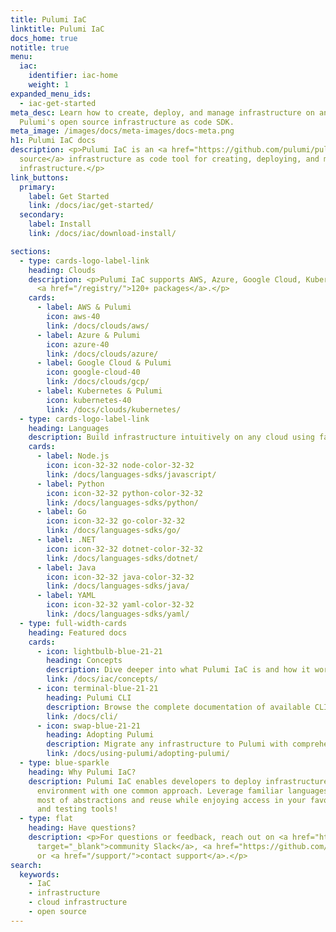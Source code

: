 ```yaml
---
title: Pulumi IaC
linktitle: Pulumi IaC
docs_home: true
notitle: true
menu:
  iac:
    identifier: iac-home
    weight: 1
expanded_menu_ids:
  - iac-get-started
meta_desc: Learn how to create, deploy, and manage infrastructure on any cloud using
  Pulumi's open source infrastructure as code SDK.
meta_image: /images/docs/meta-images/docs-meta.png
h1: Pulumi IaC docs
description: <p>Pulumi IaC is an <a href="https://github.com/pulumi/pulumi" target="_blank">open
  source</a> infrastructure as code tool for creating, deploying, and managing cloud
  infrastructure.</p>
link_buttons:
  primary:
    label: Get Started
    link: /docs/iac/get-started/
  secondary:
    label: Install
    link: /docs/iac/download-install/

sections:
  - type: cards-logo-label-link
    heading: Clouds
    description: <p>Pulumi IaC supports AWS, Azure, Google Cloud, Kubernetes, and
      <a href="/registry/">120+ packages</a>.</p>
    cards:
      - label: AWS & Pulumi
        icon: aws-40
        link: /docs/clouds/aws/
      - label: Azure & Pulumi
        icon: azure-40
        link: /docs/clouds/azure/
      - label: Google Cloud & Pulumi
        icon: google-cloud-40
        link: /docs/clouds/gcp/
      - label: Kubernetes & Pulumi
        icon: kubernetes-40
        link: /docs/clouds/kubernetes/
  - type: cards-logo-label-link
    heading: Languages
    description: Build infrastructure intuitively on any cloud using familiar languages.
    cards:
      - label: Node.js
        icon: icon-32-32 node-color-32-32
        link: /docs/languages-sdks/javascript/
      - label: Python
        icon: icon-32-32 python-color-32-32
        link: /docs/languages-sdks/python/
      - label: Go
        icon: icon-32-32 go-color-32-32
        link: /docs/languages-sdks/go/
      - label: .NET
        icon: icon-32-32 dotnet-color-32-32
        link: /docs/languages-sdks/dotnet/
      - label: Java
        icon: icon-32-32 java-color-32-32
        link: /docs/languages-sdks/java/
      - label: YAML
        icon: icon-32-32 yaml-color-32-32
        link: /docs/languages-sdks/yaml/
  - type: full-width-cards
    heading: Featured docs
    cards:
      - icon: lightbulb-blue-21-21
        heading: Concepts
        description: Dive deeper into what Pulumi IaC is and how it works.
        link: /docs/iac/concepts/
      - icon: terminal-blue-21-21
        heading: Pulumi CLI
        description: Browse the complete documentation of available CLI commands.
        link: /docs/cli/
      - icon: swap-blue-21-21
        heading: Adopting Pulumi
        description: Migrate any infrastructure to Pulumi with comprehensive guides.
        link: /docs/using-pulumi/adopting-pulumi/
  - type: blue-sparkle
    heading: Why Pulumi IaC?
    description: Pulumi IaC enables developers to deploy infrastructure in any cloud
      environment with one common approach. Leverage familiar languages to make the
      most of abstractions and reuse while enjoying access in your favorite IDEs,
      and testing tools!
  - type: flat
    heading: Have questions?
    description: <p>For questions or feedback, reach out on <a href="https://slack.pulumi.com"
      target="_blank">community Slack</a>, <a href="https://github.com/pulumi" target="_blank">GitHub</a>,
      or <a href="/support/">contact support</a>.</p>
search:
  keywords:
    - IaC
    - infrastructure
    - cloud infrastructure
    - open source
---
```



